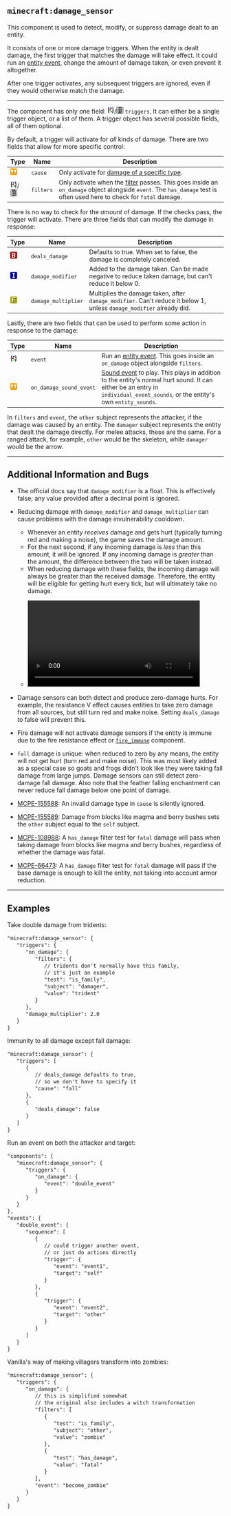 ## `minecraft:damage_sensor`

This component is used to detect, modify, or suppress damage dealt to an entity.

It consists of one or more damage triggers. When the entity is dealt damage, the first trigger that matches the damage will take effect. It could run an [entity event](../events.md), change the amount of damage taken, or even prevent it altogether.

After one trigger activates, any subsequent triggers are ignored, even if they would otherwise match the damage.

---

The component has only one field: <img src="../icons/object.png" width=16>/<img src="../icons/list.png" width=16> `triggers`. It can either be a single trigger object, or a list of them. A trigger object has several possible fields, all of them optional.

By default, a trigger will activate for *all* kinds of damage. There are two fields that allow for more specific control:

|Type|Name|Description|
|-|-|-|
|<img src="../icons/string.png" width=16>|`cause`|Only activate for [damage of a specific type](../damage-types.md).|
|<img src="../icons/object.png" width=16>/<img src="../icons/list.png" width=16>|`filters`|Only activate when the [filter](../filters.md) passes. This goes inside an `on_damage` object alongside `event`. The `has_damage` test is often used here to check for `fatal` damage.|

There is no way to check for the *amount* of damage. If the checks pass, the trigger will activate. There are three fields that can modify the damage in response:

|Type|Name|Description|
|-|-|-|
|<img src="../icons/bool.png" width=16>|`deals_damage`|Defaults to true. When set to false, the damage is completely canceled.|
|<img src="../icons/int.png" width=16>|`damage_modifier`|Added to the damage taken. Can be made negative to reduce taken damage, but can't reduce it below 0.|
|<img src="../icons/float.png" width=16>|`damage_multiplier`|Multiplies the damage taken, after `damage_modifier`. Can't reduce it below 1, unless `damage_modifier` already did.|

Lastly, there are two fields that can be used to perform some action in response to the damage:

|Type|Name|Description|
|-|-|-|
|<img src="../icons/object.png" width=16>|`event`|Run an [entity event](../events.md). This goes inside an `on_damage` object alongside `filters`.|
|<img src="../icons/string.png" width=16>|`on_damage_sound_event`|[Sound event](../sound-events.md) to play. This plays in addition to the entity's normal hurt sound. It can either be an entry in `individual_event_sounds`, or the entity's own `entity_sounds`.|

In `filters` and `event`, the `other` subject represents the attacker, if the damage was caused by an entity. The `damager` subject represents the entity that dealt the damage directly. For melee attacks, these are the same. For a ranged attack, for example, `other` would be the skeleton, while `damager` would be the arrow.

---

## Additional Information and Bugs
* The official docs say that `damage_modifier` is a float. This is effectively false; any value provided after a decimal point is ignored.

* Reducing damage with `damage_modifier` and `damage_multiplier` can cause problems with the damage invulnerability cooldown.
  * Whenever an entity *receives* damage and gets hurt (typically turning red and making a noise), the game saves the damage amount.
  * For the next second, if any incoming damage is *less* than this amount, it will be ignored. If any incoming damage is *greater* than the amount, the difference between the two will be taken instead.
  * When reducing damage with these fields, the incoming damage will always be greater than the received damage. Therefore, the entity will be eligible for getting hurt every tick, but will ultimately take no damage.
  * <p><video src="../videos/damage_modifier.mp4" width="400"/></p>

* Damage sensors can both detect and produce zero-damage hurts. For example, the resistance V effect causes entities to take zero damage from all sources, but still turn red and make noise. Setting `deals_damage` to false will prevent this.
* Fire damage will not activate damage sensors if the entity is immune due to the fire resistance effect or [`fire_immune`](./fire_immune.md) component.
* `fall` damage is unique: when reduced to zero by any means, the entity will not get hurt (turn red and make noise). This was most likely added as a special case so goats and frogs didn't look like they were taking fall damage from large jumps. Damage sensors can still detect zero-damage fall damage. Also note that the feather falling enchantment can never reduce fall damage below one point of damage.

* [MCPE-155588](https://bugs.mojang.com/browse/MCPE-155588): An invalid damage type in `cause` is silently ignored.
* [MCPE-155589](https://bugs.mojang.com/browse/MCPE-155589): Damage from blocks like magma and berry bushes sets the `other` subject equal to the `self` subject.
* [MCPE-108988](https://bugs.mojang.com/browse/MCPE-108988): A `has_damage` filter test for `fatal` damage will pass when taking damage from blocks like magma and berry bushes, regardless of whether the damage was fatal.
* [MCPE-66473](https://bugs.mojang.com/browse/MCPE-66473): A `has_damage` filter test for `fatal` damage will pass if the base damage is enough to kill the entity, not taking into account armor reduction.

---

## Examples
Take double damage from tridents:
```jsonc
"minecraft:damage_sensor": {
   "triggers": {
      "on_damage": {
         "filters": {
            // tridents don't normally have this family,
            // it's just an example
            "test": "is_family",
            "subject": "damager",
            "value": "trident"
         }
      },
      "damage_multiplier": 2.0
   }
}
```

Immunity to all damage except fall damage:
```jsonc
"minecraft:damage_sensor": {
   "triggers": [
      {
         // deals_damage defaults to true,
         // so we don't have to specify it
         "cause": "fall"
      },
      {
         "deals_damage": false
      }
   ]
}
```

Run an event on both the attacker and target:
```jsonc
"components": {
   "minecraft:damage_sensor": {
      "triggers": {
         "on_damage": {
            "event": "double_event"
         }
      }
   }
},
"events": {
   "double_event": {
      "sequence": [
         {
            // could trigger another event,
            // or just do actions directly
            "trigger": {
               "event": "event1",
               "target": "self"
            }
         },
         {
            "trigger": {
               "event": "event2",
               "target": "other"
            }
         }
      ]
   }
}
```

Vanilla's way of making villagers transform into zombies:
```jsonc
"minecraft:damage_sensor": {
   "triggers": {
      "on_damage": {
         // this is simplified somewhat
         // the original also includes a witch transformation
         "filters": [
            {
               "test": "is_family",
               "subject": "other",
               "value": "zombie"
            },
            {
               "test": "has_damage",
               "value": "fatal"
            }
         ],
         "event": "become_zombie"
      }
   }
}
```
